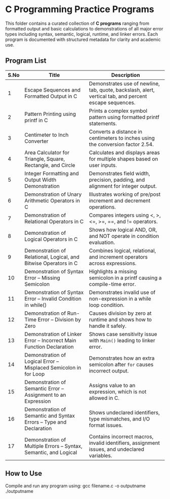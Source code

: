 # C Programming Practice Programs

This folder contains a curated collection of **C programs** ranging from formatted output and basic calculations to demonstrations of all major error types including syntax, semantic, logical, runtime, and linker errors. Each program is documented with structured metadata for clarity and academic use.

## Program List

| S.No | Title                                                               | Description                                                                 |
|------|---------------------------------------------------------------------|-----------------------------------------------------------------------------|
| 1    | Escape Sequences and Formatted Output in C                         | Demonstrates use of newline, tab, quote, backslash, alert, vertical tab, and percent escape sequences. |
| 2    | Pattern Printing using printf in C                                 | Prints a complex symbol pattern using formatted printf statements.         |
| 3    | Centimeter to Inch Converter                                       | Converts a distance in centimeters to inches using the conversion factor 2.54. |
| 4    | Area Calculator for Triangle, Square, Rectangle, and Circle        | Calculates and displays areas for multiple shapes based on user inputs.    |
| 5    | Integer Formatting and Output Width Demonstration                  | Demonstrates field width, precision, padding, and alignment for integer output. |
| 6    | Demonstration of Unary Arithmetic Operators in C                   | Illustrates working of pre/post increment and decrement operations.        |
| 7    | Demonstration of Relational Operators in C                         | Compares integers using <, >, <=, >=, ==, and != operators.                |
| 8    | Demonstration of Logical Operators in C                            | Shows how logical AND, OR, and NOT operate in condition evaluation.        |
| 9    | Demonstration of Relational, Logical, and Bitwise Operators in C   | Combines logical, relational, and increment operators across expressions.  |
| 10   | Demonstration of Syntax Error – Missing Semicolon                  | Highlights a missing semicolon in a printf causing a compile-time error.   |
| 11   | Demonstration of Syntax Error – Invalid Condition in while()       | Demonstrates invalid use of non-expression in a while loop condition.      |
| 12   | Demonstration of Run-Time Error – Division by Zero                 | Causes division by zero at runtime and shows how to handle it safely.      |
| 13   | Demonstration of Linker Error – Incorrect Main Function Declaration | Shows case sensitivity issue with `Main()` leading to linker error.       |
| 14   | Demonstration of Logical Error – Misplaced Semicolon in for Loop   | Demonstrates how an extra semicolon after `for` causes incorrect output.   |
| 15   | Demonstration of Semantic Error – Assignment to an Expression      | Assigns value to an expression, which is not allowed in C.                 |
| 16   | Demonstration of Semantic and Syntax Errors – Type and Declaration | Shows undeclared identifiers, type mismatches, and I/O format issues.      |
| 17   | Demonstration of Multiple Errors – Syntax, Semantic, and Logical   | Contains incorrect macros, invalid identifiers, assignment issues, and undeclared variables. |

## How to Use

Compile and run any program using:
gcc filename.c -o outputname
./outputname
